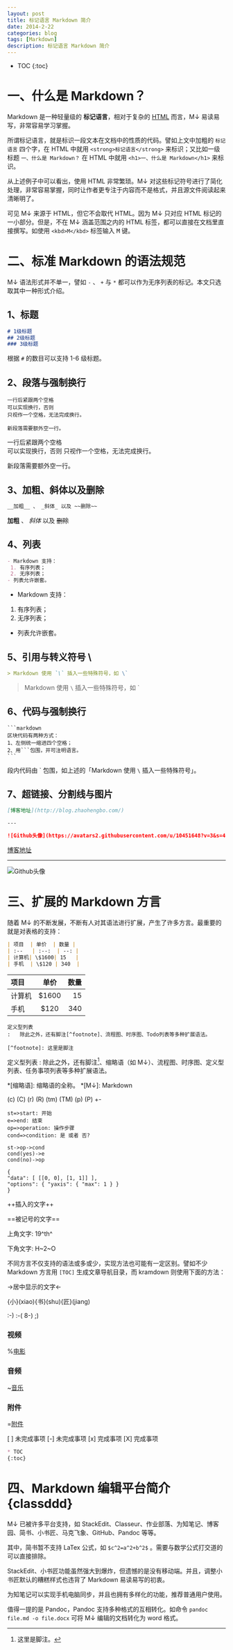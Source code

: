 ```yaml
---
layout: post
title: 标记语言 Markdown 简介
date: 2014-2-22
categories: blog
tags: [Markdown]
description: 标记语言 Markdown 简介
---
```


* TOC
{:toc}

# 一、什么是 Markdown？

Markdown 是一种轻量级的 __标记语言__，相对于复杂的 [HTML](http://www.w3school.com.cn/html/index.asp) 而言，M↓ 易读易写，非常容易学习掌握。

所谓标记语言，就是标识一段文本在文档中的性质的代码。譬如上文中加粗的 `标记语言` 四个字，在 HTML 中就用 `<strong>标记语言</strong>` 来标识；又比如一级标题 `一、什么是 Markdown？` 在 HTML 中就用 `<h1>一、什么是 Markdown</h1>` 来标识。

从上述例子中可以看出，使用 HTML 非常繁琐。M↓ 对这些标记符号进行了简化处理，非常容易掌握，同时让作者更专注于内容而不是格式，并且源文件阅读起来清晰明了。

可见 M↓ 来源于 HTML，但它不会取代 HTML。因为 M↓ 只对应 HTML 标记的一小部分。但是，不在 M↓ 涵盖范围之内的 HTML 标签，都可以直接在文档里直接撰写。如使用 `<kbd>M</kbd>` 标签输入 <kbd>M</kbd> 键。

# 二、标准 Markdown 的语法规范

M↓ 语法形式并不单一，譬如 `-` 、 `+` 与 `*` 都可以作为无序列表的标记。本文只选取其中一种形式介绍。

## 1、标题

```markdown
# 1级标题
## 2级标题
### 3级标题
```

根据 `#` 的数目可以支持 1-6 级标题。

## 2、段落与强制换行

```
一行后紧跟两个空格  
可以实现换行，否则
只视作一个空格，无法完成换行。

新段落需要额外空一行。
```

一行后紧跟两个空格  
可以实现换行，否则
只视作一个空格，无法完成换行。

新段落需要额外空一行。

## 3、加粗、斜体以及删除

```markdown
__加粗__ 、 _斜体_ 以及 ~~删除~~
```

__加粗__ 、 _斜体_ 以及 ~~删除~~

## 4、列表

```markdown
- Markdown 支持：
 1. 有序列表；
 2. 无序列表；
- 列表允许嵌套。
```

- Markdown 支持：
 1. 有序列表；
 2. 无序列表；
- 列表允许嵌套。

## 5、引用与转义符号 \\

```markdown
> Markdown 使用 `\` 插入一些特殊符号，如 \`
``` 

> Markdown 使用 `\` 插入一些特殊符号，如 \`

## 6、代码与强制换行

    ```markdown
    区块代码有两种方式：
    1、左侧统一缩进四个空格；
    2、用```包围，并可注明语言。
    ```
	
段内代码由 \` 包围，如上述的「Markdown 使用 `\` 插入一些特殊符号」。 

## 7、超链接、分割线与图片

```markdown
[博客地址](http://blog.zhaohengbo.com/)

---

![Github头像](https://avatars2.githubusercontent.com/u/10451648?v=3&s=460)
```

[博客地址](http://blog.zhaohengbo.com/)

---

![Github头像](https://avatars2.githubusercontent.com/u/10451648?v=3&s=460)

# 三、扩展的 Markdown 方言

随着 M↓ 的不断发展，不断有人对其语法进行扩展，产生了许多方言。最重要的就是对表格的支持：

```markdown
| 项目  | 单价  | 数量 |
| :--   | :--:  | --: |
| 计算机| \$1600| 15   |
| 手机  | \$120 | 340  |
```

| 项目  | 单价  | 数量 |
| :--   | :--:  | --: |
| 计算机| \$1600| 15   |
| 手机  | \$120 | 340  |

```
定义型列表
:   除此之外，还有脚注[^footnote]、流程图、时序图、Todo列表等多种扩展语法。

[^footnote]: 这里是脚注
```

定义型列表
:   除此之外，还有脚注[^footnote]、缩略语（如 M↓）、流程图、时序图、定义型列表、任务事项列表等多种扩展语法。

[^footnote]: 这里是脚注。

*[缩略语]: 缩略语的全称。
*[M↓]: Markdown

(c) (C) (r) (R) (tm) (TM) (p) (P) +-

```flow
st=>start: 开始
e=>end: 结束
op=>operation: 操作步骤
cond=>condition: 是 或者 否?

st->op->cond
cond(yes)->e
cond(no)->op
```

```plot!
{
"data": [ [[0, 0], [1, 1]] ],
"options": { "yaxis": { "max": 1 } }
}
```

++插入的文字++

==被记号的文字==

上角文字: 19^th^

下角文字: H~2~O


不同方言不仅支持的语法或多或少，实现方法也可能有一定区别。譬如不少 Markdown 方言用 `[TOC]` 生成文章导航目录，而 kramdown 则使用下面的方法：

->居中显示的文字<-

{小}(xiao){书}(shu){匠}(jiang)

:-) :-( 8-) ;)

### 视频
%[电影](http://markdown.xiaoshujiang.com/media/movie.ogg)

### 音频
~[音乐](http://markdown.xiaoshujiang.com/media/horse.ogg)

### 附件
=[附件](./jianzhu.jpg)

[ ] 未完成事项
[-] 未完成事项
[x] 完成事项
[X] 完成事项


```md
* TOC
{:toc}
```

# 四、Markdown 编辑平台简介 {classddd}

M↓ 已被许多平台支持，如 StackEdit、Classeur、作业部落、为知笔记、博客园、简书、小书匠、马克飞象、GitHub、Pandoc 等等。

其中，简书暂不支持 LaTex 公式，如 `$c^2=a^2+b^2$` 。需要与数学公式打交道的可以直接排除。

StackEdit、小书匠功能虽然强大到爆炸，但遗憾的是没有移动端。并且，调整小书匠默认的糟糕样式也违背了 Markdown 易读易写的初衷。

为知笔记可以实现手机电脑同步，并且也拥有多样化的功能，推荐普通用户使用。

值得一提的是 Pandoc，Pandoc 支持多种格式的互相转化。如命令 `pandoc file.md -o file.docx` 可将 M↓ 编辑的文档转化为 word 格式。
